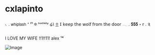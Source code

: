 # cxlapinto
𝁘  . 𝗐𝗁𝗂𝗉𝗅𝖺𝗌𝗁 ⁺  ᶠ¹  ✼ ʰᵒᶜᵏᵉʸ ໒꒱ 
[♱](https://francolapinto.straw.page/) 𝖨 𝗄𝖾𝖾𝗉 𝗍𝗁𝖾 𝗐𝗈𝗅𝖿 𝖿𝗋𝗈𝗆 𝗍𝗁𝖾 𝖽𝗈𝗈𝗋 𓂃 .  𝟓𝟓𝟓 ⋆  𝗋 .  ༉

I LOVE MY WIFE !!1!!11! alex ¹⁴


![Image](https://github.com/user-attachments/assets/f2e97877-ed82-446e-9bca-5670eac699fb)


